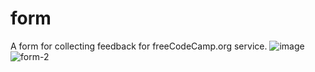 # form
A form for collecting feedback for freeCodeCamp.org service.
![image](https://user-images.githubusercontent.com/33378835/166637385-25768d3d-5ffd-49d7-9bd8-640e663934c7.png)
![form-2](https://user-images.githubusercontent.com/33378835/166637444-3e038880-e5e4-4122-a45d-dd8eda90b733.PNG)
